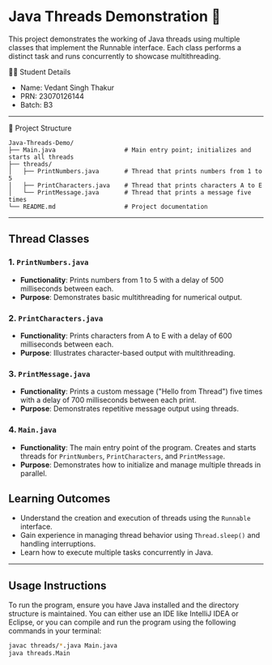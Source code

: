 # Java Threads Demonstration 🚀

This project demonstrates the working of Java threads using multiple classes that implement the Runnable interface. Each class performs a distinct task and runs concurrently to showcase multithreading.

👨‍💻 Student Details
- Name: Vedant Singh Thakur
- PRN: 23070126144
- Batch: B3

--- 

📂 Project Structure
```
Java-Threads-Demo/
├── Main.java                   # Main entry point; initializes and starts all threads
├── threads/
│   ├── PrintNumbers.java       # Thread that prints numbers from 1 to 5
│   ├── PrintCharacters.java    # Thread that prints characters A to E
│   └── PrintMessage.java       # Thread that prints a message five times
└── README.md                   # Project documentation
```

---

## Thread Classes

### 1. `PrintNumbers.java`
- **Functionality**: Prints numbers from 1 to 5 with a delay of 500 milliseconds between each.
- **Purpose**: Demonstrates basic multithreading for numerical output.

### 2. `PrintCharacters.java`
- **Functionality**: Prints characters from A to E with a delay of 600 milliseconds between each.
- **Purpose**: Illustrates character-based output with multithreading.

### 3. `PrintMessage.java`
- **Functionality**: Prints a custom message ("Hello from Thread") five times with a delay of 700 milliseconds between each print.
- **Purpose**: Demonstrates repetitive message output using threads.

### 4. `Main.java`
- **Functionality**: The main entry point of the program. Creates and starts threads for `PrintNumbers`, `PrintCharacters`, and `PrintMessage`.
- **Purpose**: Demonstrates how to initialize and manage multiple threads in parallel.

## Learning Outcomes
- Understand the creation and execution of threads using the `Runnable` interface.
- Gain experience in managing thread behavior using `Thread.sleep()` and handling interruptions.
- Learn how to execute multiple tasks concurrently in Java.

---

## Usage Instructions

To run the program, ensure you have Java installed and the directory structure is maintained. You can either use an IDE like IntelliJ IDEA or Eclipse, or you can compile and run the program using the following commands in your terminal:

```bash
javac threads/*.java Main.java
java threads.Main
